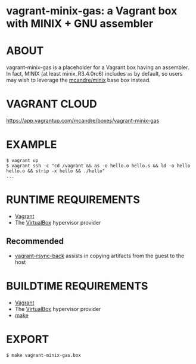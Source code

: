 # vagrant-minix-gas: a Vagrant box with MINIX + GNU assembler

# ABOUT

vagrant-minix-gas is a placeholder for a Vagrant box having an assembler. In fact, MINIX (at least minix_R3.4.0rc6) includes `as` by default, so users may wish to leverage the [mcandre/minix](https://app.vagrantup.com/mcandre/boxes/minix) base box instead.

# VAGRANT CLOUD

https://app.vagrantup.com/mcandre/boxes/vagrant-minix-gas

# EXAMPLE

```console
$ vagrant up
$ vagrant ssh -c "cd /vagrant && as -o hello.o hello.s && ld -o hello hello.o && strip -x hello && ./hello"
...
```

# RUNTIME REQUIREMENTS

* [Vagrant](https://www.vagrantup.com)
* The [VirtualBox](https://www.virtualbox.org) hypervisor provider

## Recommended

* [vagrant-rsync-back](https://github.com/smerrill/vagrant-rsync-back) assists in copying artifacts from the guest to the host

# BUILDTIME REQUIREMENTS

* [Vagrant](https://www.vagrantup.com)
* The [VirtualBox](https://www.virtualbox.org) hypervisor provider
* [make](https://www.gnu.org/software/make/)

# EXPORT

```console
$ make vagrant-minix-gas.box
```
